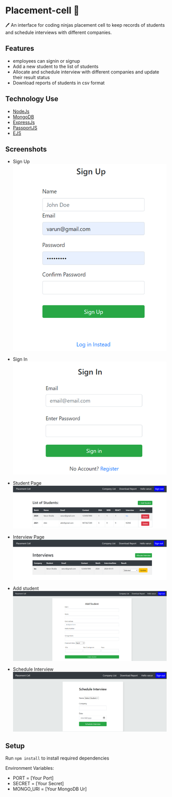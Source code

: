 
# Placement-cell  📝
<p>
 🖊️ An interface for coding ninjas placement cell to keep records of students and schedule interviews with different companies.
</p>

## Features

- employees can signin or signup 
- Add a new student to the list of students
- Allocate and schedule interview with different companies and update their result status
- Download reports of students in csv format

## Technology Use

- <a href="https://nodejs.org/en/">NodeJs</a>
- <a href="https://www.mongodb.com/">MongoDB</a>
- <a href="https://expressjs.com/">ExpressJs</a>
- <a href="http://www.passportjs.org/">PassportJS</a>
- <a href="https://ejs.co/">EJS</a>
## Screenshots

- Sign Up
  ![Sign-Up](./images/signup.png)

- Sign In
  ![Sign-In](./images/login.png)

- Student Page
  ![Student-Page](./images/studentList.png)

- Interview Page
  ![Interview-Page](./images/Interview.png)

- Add student
  ![Add-Student](./images/addStudent.png)

- Schedule Interview
  ![Interview](./images/schedule.png)

## Setup

Run `npm install` to install required dependencies

Environment Variables:

- PORT = [Your Port]
- SECRET = [Your Secret]
- MONGO_URI = [Your MongoDB Ur]
